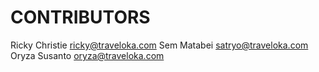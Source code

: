 CONTRIBUTORS
============

Ricky Christie <ricky@traveloka.com>
Sem Matabei <satryo@traveloka.com>
Oryza Susanto <oryza@traveloka.com>
